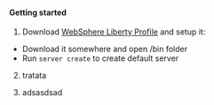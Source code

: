 #### Getting started

1. Download [WebSphere Liberty Profile](https://developer.ibm.com/assets/wasdev/) and setup it:
  * Download it somewhere and open /bin folder
  * Run `server create` to create default server

2. tratata

3. adsasdsad
